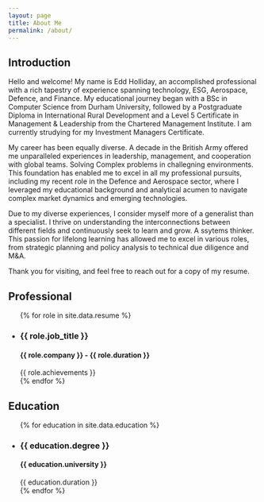 ```yaml
---
layout: page
title: About Me
permalink: /about/
---
```


## Introduction

Hello and welcome! My name is Edd Holliday, an accomplished professional with a rich tapestry of experience spanning technology, ESG, Aerospace, Defence, and Finance. My educational journey began with a BSc in Computer Science from Durham University, followed by a Postgraduate Diploma in International Rural Development and a Level 5 Certificate in Management & Leadership from the Chartered Management Institute. I am currently strudying for my Investment Managers Certificate.

My career has been equally diverse. A decade in the British Army offered me unparalleled experiences in leadership, management, and cooperation with global teams. Solving Complex problems in challegning environments. This foundation has enabled me to excel in all my professional pursuits, including my recent role in the Defence and Aerospace sector, where I leveraged my educational background and analytical acumen to navigate complex market dynamics and emerging technologies.

Due to my diverse experiences, I consider myself more of a generalist than a specialist. I thrive on understanding the interconnections between different fields and continuously seek to learn and grow. A ssytems thinker. This passion for lifelong learning has allowed me to excel in various roles, from strategic planning and policy analysis to technical due diligence and M&A.

Thank you for visiting, and feel free to reach out for a copy of my resume.


## Professional
<ul>
{% for role in site.data.resume %}
    <li>
        <h3> {{ role.job_title }} </h3>
        <h4> {{ role.company }} - {{ role.duration }} </h4>
        {{ role.achievements }}
    </li>
{% endfor %}
</ul>

## Education
<ul>
{% for education in site.data.education %}
    <li>
        <h3>{{ education.degree }}</h3>
        <h4>{{ education.university }}</h4> {{ education.duration }}
    </li>
{% endfor %}
</ul>